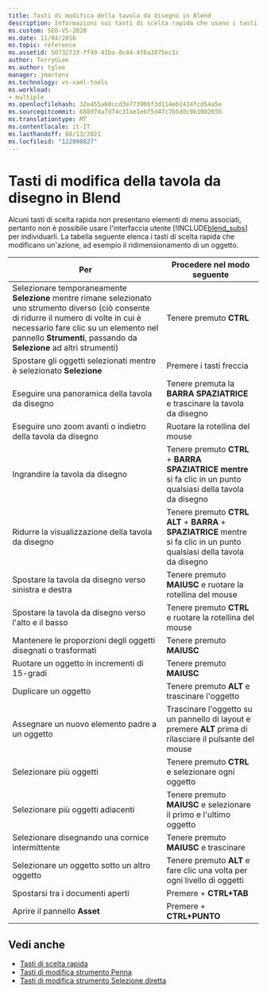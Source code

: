 ```yaml
---
title: Tasti di modifica della tavola da disegno in Blend
description: Informazioni sui tasti di scelta rapida che usano i tasti di Blend per Visual Studio per modificare le azioni nella tavola da disegno, ad esempio zoom, ridimensionamento e panoramica.
ms.custom: SEO-VS-2020
ms.date: 11/04/2016
ms.topic: reference
ms.assetid: 50732733-ff49-41ba-8c44-4f6a3875ec1c
author: TerryGLee
ms.author: tglee
manager: jmartens
ms.technology: vs-xaml-tools
ms.workload:
- multiple
ms.openlocfilehash: 32e455a60ccd3e773906f3d114eb1414fcd54a5e
ms.sourcegitcommit: 68897da7d74c31ae1ebf5d47c7b5ddc9b108265b
ms.translationtype: MT
ms.contentlocale: it-IT
ms.lasthandoff: 08/13/2021
ms.locfileid: "122098827"
---
```

# <a name="artboard-modifier-keys-in-blend"></a>Tasti di modifica della tavola da disegno in Blend
Alcuni tasti di scelta rapida non presentano elementi di menu associati, pertanto non è possibile usare l'interfaccia utente [!INCLUDE[blend_subs](../debugger/includes/blend_subs_md.md)] per individuarli. La tabella seguente elenca i tasti di scelta rapida che modificano un'azione, ad esempio il ridimensionamento di un oggetto.

|Per|Procedere nel modo seguente|
| - |-------------|
|Selezionare temporaneamente **Selezione** mentre rimane selezionato uno strumento diverso (ciò consente di ridurre il numero di volte in cui è necessario fare clic su un elemento nel pannello **Strumenti**, passando da **Selezione** ad altri strumenti)|Tenere premuto **CTRL**|
|Spostare gli oggetti selezionati mentre è selezionato **Selezione**|Premere i tasti freccia|
|Eseguire una panoramica della tavola da disegno|Tenere premuta la **BARRA SPAZIATRICE** e trascinare la tavola da disegno|
|Eseguire uno zoom avanti o indietro della tavola da disegno|Ruotare la rotellina del mouse|
|Ingrandire la tavola da disegno|Tenere premuto **CTRL** + **BARRA SPAZIATRICE mentre** si fa clic in un punto qualsiasi della tavola da disegno|
|Ridurre la visualizzazione della tavola da disegno|Tenere premuto **CTRL ALT** + **BARRA** + **SPAZIATRICE** mentre si fa clic in un punto qualsiasi della tavola da disegno|
|Spostare la tavola da disegno verso sinistra e destra|Tenere premuto **MAIUSC** e ruotare la rotellina del mouse|
|Spostare la tavola da disegno verso l'alto e il basso|Tenere premuto **CTRL** e ruotare la rotellina del mouse|
|Mantenere le proporzioni degli oggetti disegnati o trasformati|Tenere premuto **MAIUSC**|
|Ruotare un oggetto in incrementi di 15-gradi|Tenere premuto **MAIUSC**|
|Duplicare un oggetto|Tenere premuto **ALT** e trascinare l'oggetto|
|Assegnare un nuovo elemento padre a un oggetto|Trascinare l'oggetto su un pannello di layout e premere **ALT** prima di rilasciare il pulsante del mouse|
|Selezionare più oggetti|Tenere premuto **CTRL** e selezionare ogni oggetto|
|Selezionare più oggetti adiacenti|Tenere premuto **MAIUSC** e selezionare il primo e l'ultimo oggetto|
|Selezionare disegnando una cornice intermittente|Tenere premuto **MAIUSC** e trascinare|
|Selezionare un oggetto sotto un altro oggetto|Tenere premuto **ALT** e fare clic una volta per ogni livello di oggetti|
|Spostarsi tra i documenti aperti|Premere  + **CTRL+TAB**|
|Aprire il pannello **Asset**|Premere  + **CTRL+PUNTO**|

## <a name="see-also"></a>Vedi anche

- [Tasti di scelta rapida](../xaml-tools/keyboard-shortcuts-in-blend.md)
- [Tasti di modifica strumento Penna](../xaml-tools/pen-tool-modifier-keys-in-blend.md)
- [Tasti di modifica strumento Selezione diretta](../xaml-tools/direct-selection-tool-modifier-keys-in-blend.md)
